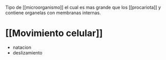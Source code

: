 Tipo de [[microorganismo]] el cual es mas grande que los [[procariota]] y contiene organelas con membranas internas.

# [[Movimiento celular]]
- natacion
- deslizamiento



